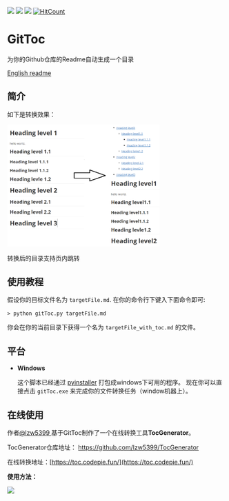 <a href="https://996.icu"><img src="https://img.shields.io/badge/link-996.icu-red.svg?style=flat-square"></a> <a href='https://pytorch.org/'><img src='https://img.shields.io/badge/python-3.5-green.svg?style=flat-square'></a> ![](https://img.shields.io/badge/platform-windows-lightgrey?style=flat-square) [![HitCount](http://hits.dwyl.io/Holy-Shine/GitToc.svg)](http://hits.dwyl.io/Holy-Shine/GitToc)

# GitToc

为你的Github仓库的Readme自动生成一个目录

[English readme](README.md)

## 简介

如下是转换效果：

<img src='effect.png' width=70%>

转换后的目录支持页内跳转

## 使用教程

假设你的目标文件名为 `targetFile.md`. 在你的命令行下键入下面命令即可:

 ```shell
> python gitToc.py targetFile.md
 ```

你会在你的当前目录下获得一个名为 `targetFile_with_toc.md` 的文件。



## 平台

- **Windows**

  这个脚本已经通过 [pyinstaller](https://pypi.org/project/PyInstaller/) 打包成windows下可用的程序。 现在你可以直接点击 `gitToc.exe` 来完成你的文件转换任务（window机器上）。



## 在线使用

作者[@lzw5399 ]( https://github.com/lzw5399 )基于GitToc制作了一个在线转换工具**TocGenerator**。

TocGenerator仓库地址： https://github.com/lzw5399/TocGenerator 

在线转换地址：[https://toc.codepie.fun/](https://toc.codepie.fun/)

**使用方法：**

![](online.gif)





